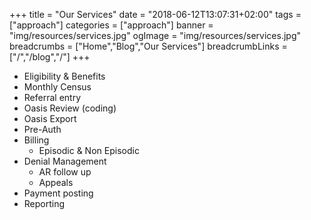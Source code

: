+++
title = "Our Services"
date = "2018-06-12T13:07:31+02:00"
tags = ["approach"]
categories = ["approach"]
banner = "img/resources/services.jpg"
ogImage = "img/resources/services.jpg"
breadcrumbs = ["Home","Blog","Our Services"]
breadcrumbLinks = ["/","/blog","/"]
+++

<ul class="services">
	<li>Eligibility & Benefits</li>
	<li>Monthly Census</li>
	<li>Referral entry</li>
	<li>Oasis Review (coding)</li>
	<li>Oasis Export</li>
	<li>Pre-Auth</li>
	<li>Billing
	 <ul>
		<li>Episodic & Non Episodic</li>
     </ul>
	</li>
	<li>Denial Management
	 <ul>
		<li>AR follow up</li>
		<li>Appeals</li>
     </ul>
	</li>
	<li>Payment posting</li>
	<li>Reporting</li>
     
	


</ul>


